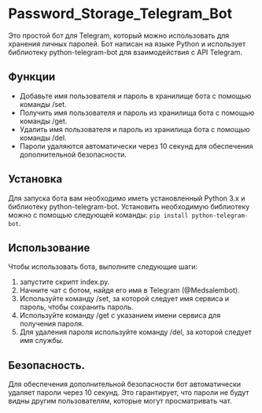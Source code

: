 # Password_Storage_Telegram_Bot

Это простой бот для Telegram, который можно использовать для хранения личных паролей. Бот написан на языке Python и использует библиотеку python-telegram-bot для взаимодействия с API Telegram.

## Функции
- Добавьте имя пользователя и пароль в хранилище бота с помощью команды /set.
- Получить имя пользователя и пароль из хранилища бота с помощью команды /get.
- Удалить имя пользователя и пароль из хранилища бота с помощью команды /del.
- Пароли удаляются автоматически через 10 секунд для обеспечения дополнительной безопасности.

## Установка
Для запуска бота вам необходимо иметь установленный Python 3.x и библиотеку python-telegram-bot. Установить необходимую библиотеку можно с помощью следующей команды:
`pip install python-telegram-bot`.

## Использование
Чтобы использовать бота, выполните следующие шаги:

1. запустите скрипт index.py.
2. Начните чат с ботом, найдя его имя в Telegram (@Medsalembot).
3. Используйте команду /set, за которой следует имя сервиса и пароль, чтобы сохранить пароль.
4. Используйте команду /get с указанием имени сервиса для получения пароля.
5. Для удаления пароля используйте команду /del, за которой следует имя службы. 

## Безопасность.

Для обеспечения дополнительной безопасности бот автоматически удаляет пароли через 10 секунд. Это гарантирует, что пароли не будут видны другим пользователям, которые могут просматривать чат.
